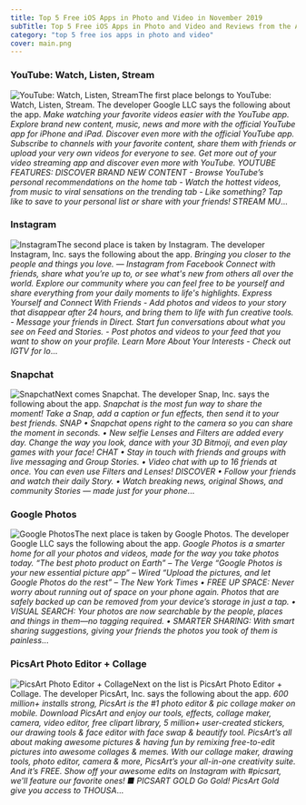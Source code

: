 ```yaml
---
title: Top 5 Free iOS Apps in Photo and Video in November 2019
subTitle: Top 5 Free iOS Apps in Photo and Video and Reviews from the AppStore in November 2019.
category: "top 5 free ios apps in photo and video"
cover: main.png
---
```


### YouTube: Watch, Listen, Stream

![YouTube: Watch, Listen, Stream](https://is5-ssl.mzstatic.com/image/thumb/Purple113/v4/eb/2b/e0/eb2be091-76be-3965-0def-fdb46f9f3f2d/AppIcon-0-1x_U007emarketing-0-0-GLES2_U002c0-512MB-sRGB-0-0-0-85-220-0-0-0-7.png/100x100bb.png)The first place belongs to YouTube: Watch, Listen, Stream. The developer Google LLC says the following about the app. _Make watching your favorite videos easier with the YouTube app. Explore brand new content, music, news and more with the official YouTube app for iPhone and iPad.  Discover even more with the official YouTube app. Subscribe to channels with your favorite content, share them with friends or upload your very own videos for everyone to see.  Get more out of your video streaming app and discover even more with YouTube.  YOUTUBE FEATURES:  DISCOVER BRAND NEW CONTENT - Browse YouTube’s personal recommendations on the home tab - Watch the hottest videos, from music to viral sensations on the trending tab - Like something? Tap like to save to your personal list or share with your friends!  STREAM MU_...

### Instagram

![Instagram](https://is3-ssl.mzstatic.com/image/thumb/Purple123/v4/ed/3a/76/ed3a7606-4214-4c22-5855-34e9feb08510/Prod-0-0-1x_U007emarketing-0-0-0-6-0-0-sRGB-0-0-0-GLES2_U002c0-512MB-85-220-0-0.png/100x100bb.png)The second place is taken by Instagram. The developer Instagram, Inc. says the following about the app. _Bringing you closer to the people and things you love. — Instagram from Facebook  Connect with friends, share what you’re up to, or see what's new from others all over the world. Explore our community where you can feel free to be yourself and share everything from your daily moments to life's highlights.  Express Yourself and Connect With Friends  - Add photos and videos to your story that disappear after 24 hours, and bring them to life with fun creative tools. - Message your friends in Direct. Start fun conversations about what you see on Feed and Stories. - Post photos and videos to your feed that you want to show on your profile.  Learn More About Your Interests  - Check out IGTV for lo_...

### Snapchat

![Snapchat](https://is4-ssl.mzstatic.com/image/thumb/Purple123/v4/03/92/98/039298ed-c0ec-db65-969f-57dacaaf12cb/AppIcon-0-1x_U007emarketing-0-0-GLES2_U002c0-512MB-sRGB-0-0-0-85-220-0-0-0-5.png/100x100bb.png)Next comes Snapchat. The developer Snap, Inc. says the following about the app. _Snapchat is the most fun way to share the moment!  Take a Snap, add a caption or fun effects, then send it to your best friends.  SNAP • Snapchat opens right to the camera so you can share the moment in seconds. • New selfie Lenses and Filters are added every day. Change the way you look, dance with your 3D Bitmoji, and even play games with your face!  CHAT • Stay in touch with friends and groups with live messaging and Group Stories. • Video chat with up to 16 friends at once. You can even use Filters and Lenses!  DISCOVER • Follow your friends and watch their daily Story. • Watch breaking news, original Shows, and community Stories — made just for your phone_...

### Google Photos

![Google Photos](https://is3-ssl.mzstatic.com/image/thumb/Purple113/v4/ec/8d/b1/ec8db10e-edd4-40a7-cd11-b5b3688f7bce/logo_photos_color-0-1x_U007emarketing-0-0-GLES2_U002c0-512MB-sRGB-0-0-0-85-220-0-0-0-6.png/100x100bb.png)The next place is taken by Google Photos. The developer Google LLC says the following about the app. _Google Photos is a smarter home for all your photos and videos, made for the way you take photos today.  “The best photo product on Earth” – The Verge “Google Photos is your new essential picture app” – Wired “Upload the pictures, and let Google Photos do the rest” – The New York Times  • FREE UP SPACE: Never worry about running out of space on your phone again. Photos that are safely backed up can be removed from your device’s storage in just a tap.  • VISUAL SEARCH: Your photos are now searchable by the people, places and things in them—no tagging required.  • SMARTER SHARING: With smart sharing suggestions, giving your friends the photos you took of them is painless_...

### PicsArt Photo Editor + Collage

![PicsArt Photo Editor + Collage](https://is1-ssl.mzstatic.com/image/thumb/Purple123/v4/76/89/fa/7689fa20-7830-1e4b-4edf-ee2c9d3a3fc8/AppIcon-0-1x_U007emarketing-0-0-GLES2_U002c0-512MB-sRGB-0-0-0-85-220-0-0-0-7.jpeg/100x100bb.png)Next on the list is PicsArt Photo Editor + Collage. The developer PicsArt, Inc. says the following about the app. _600 million+ installs strong, PicsArt is the #1 photo editor & pic collage maker on mobile. Download PicsArt and enjoy our tools, effects, collage maker, camera, video editor, free clipart library, 5 million+ user-created stickers, our drawing tools & face editor with face swap & beautify tool. PicsArt’s all about making awesome pictures & having fun by remixing free-to-edit pictures into awesome collages & memes.  With our collage maker, drawing tools, photo editor, camera & more, PicsArt’s your all-in-one creativity suite. And it’s FREE.   Show off your awesome edits on Instagram with #picsart, we'll feature our favorite ones!  ■ PICSART GOLD Go Gold! PicsArt Gold give you access to THOUSA_...

